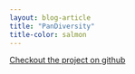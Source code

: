 ```yaml
---
layout: blog-article
title: "PanDiversity"
title-color: salmon
---
```


<a href=" https://github.com/imdevan/div-hack-atx" class="base--a">
    <span class="project--external-link">
        Checkout the project on github
    </span>
</a>
